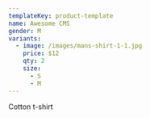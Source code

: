 ```yaml
---
templateKey: product-template
name: Awesome CMS
gender: M
variants:
  - image: /images/mans-shirt-1-1.jpg
    price: $12
    qty: 2
    size:
      - S
      - M
---
```

Cotton t-shirt
